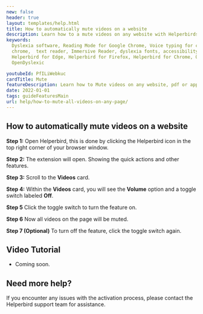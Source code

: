 ```yaml
---
new: false
header: true
layout: templates/help.html
title: How to automatically mute videos on a website
description: Learn how to a mute videos on any website with Helperbirds browser extension.
keywords:
  Dyslexia software, Reading Mode for Google Chrome, Voice typing for chrome, Text to speech for
  chrome,  text reader, Immersive Reader, dyslexia fonts, accessibility software, dyslexia software,
  Helperbird for Edge, Helperbird for Firefox, Helperbird for Chrome, Opendyslexic for Chrome,
  OpenDyslexic

youtubeId: PfILiWebkuc
cardTitle: Mute
featureDescription: Learn how to Mute videos on any website, pdf or app.
date: 2022-01-01
tags: guideFeaturesMain
url: help/how-to-mute-all-videos-on-any-page/
---
```


## How to automatically mute videos on a website

**Step 1:** Open Helperbird, this is done by clicking the Helperbird icon in the top right corner of your browser window.

**Step 2:** The extension will open. Showing the quick actions and other features.

**Step 3:** Scroll to the **Videos** card.

**Step 4:** Within the **Videos** card, you will see the **Volume** option and a toggle switch labeled **Off**.

**Step 5** Click the toggle switch to turn the feature on.

**Step 6** Now all videos on the page will be muted.

**Step 7 (Optional)** To turn off the feature, click the toggle switch again.



## Video Tutorial

- Coming soon.

## Need more help?

If you encounter any issues with the activation process, please contact the Helperbird support team for assistance.

